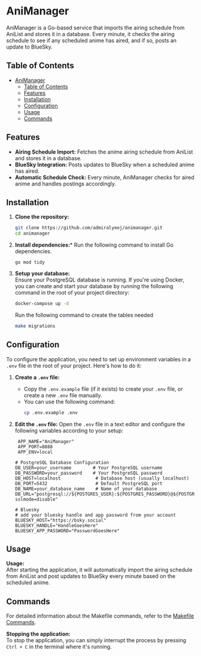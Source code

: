 # AniManager

AniManager is a Go-based service that imports the airing schedule from AniList and stores it in a database. Every minute, it checks the airing schedule to see if any scheduled anime has aired, and if so, posts an update to BlueSky.

## Table of Contents

- [AniManager](#animanager)
  - [Table of Contents](#table-of-contents)
  - [Features](#features)
  - [Installation](#installation)
  - [Configuration](#configuration)
  - [Usage](#usage)
  - [Commands](#commands)

## Features

- **Airing Schedule Import:** Fetches the anime airing schedule from AniList and stores it in a database.
- **BlueSky Integration:** Posts updates to BlueSky when a scheduled anime has aired.
- **Automatic Schedule Check:** Every minute, AniManager checks for aired anime and handles postings accordingly.

## Installation

1. **Clone the repository:**

   ```bash
   git clone https://github.com/admiralyeoj/animanager.git
   cd animanager
   ```

2. **Install dependencies:*** 
    Run the following command to install Go dependencies.
    ```
    go mod tidy
    ```

3. **Setup your database:**  
   Ensure your PostgreSQL database is running. If you're using Docker, you can create and start your database by running the following command in the root of your project directory:

   ```bash
   docker-compose up -d
   ```

    Run the following command to create the tables needed
    ```bash
    make migrations
    ```

## Configuration

To configure the application, you need to set up environment variables in a `.env` file in the root of your project. Here's how to do it:

1. **Create a `.env` file:**
   - Copy the `.env.example` file (if it exists) to create your `.env` file, or create a new `.env` file manually.
   - You can use the following command:
     ```bash
     cp .env.example .env
     ```

2. **Edit the `.env` file:**
   Open the `.env` file in a text editor and configure the following variables according to your setup:

   ```dotenv
    APP_NAME="AniManager"
    APP_PORT=8888
    APP_ENV=local

   # PostgreSQL Database Configuration
   DB_USER=your_username        # Your PostgreSQL username
   DB_PASSWORD=your_password    # Your PostgreSQL password
   DB_HOST=localhost             # Database host (usually localhost)
   DB_PORT=5432                  # Default PostgreSQL port
   DB_NAME=your_database_name    # Name of your database
   DB_URL="postgresql://${POSTGRES_USER}:${POSTGRES_PASSWORD}@${POSTGRES_HOST}:${POSTGRES_PORT}/${POSTGRES_DB}?sslmode=disable"

   # Bluesky
   # add your bluesky handle and app password from your account
   BLUESKY_HOST="https://bsky.social"
   BLUESKY_HANDLE="HandleGoesHere"
   BLUESKY_APP_PASSWORD="PasswordGoesHere"
   ```

## Usage 
 **Usage:**  
   After starting the application, it will automatically import the airing schedule from AniList and post updates to BlueSky every minute based on the scheduled anime.

## Commands

For detailed information about the Makefile commands, refer to the [Makefile Commands](MAKEFILE_COMMANDS.md).

**Stopping the application:**  
   To stop the application, you can simply interrupt the process by pressing `Ctrl + C` in the terminal where it's running.
